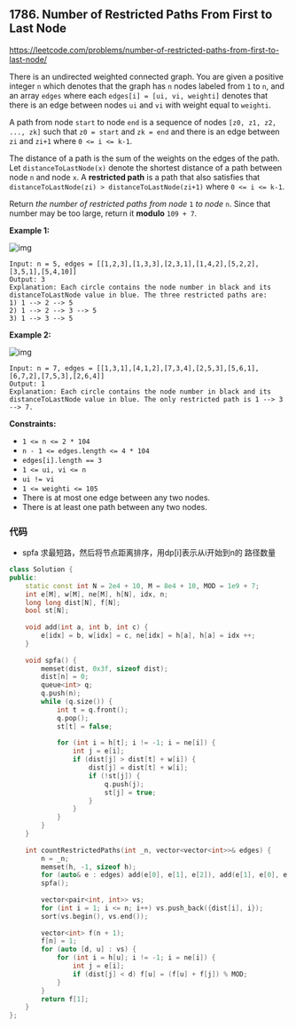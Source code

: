 ## 1786. Number of Restricted Paths From First to Last Node

https://leetcode.com/problems/number-of-restricted-paths-from-first-to-last-node/

There is an undirected weighted connected graph. You are given a positive integer `n` which denotes that the graph has `n` nodes labeled from `1` to `n`, and an array `edges` where each `edges[i] = [ui, vi, weighti]` denotes that there is an edge between nodes `ui` and `vi` with weight equal to `weighti`.

A path from node `start` to node `end` is a sequence of nodes `[z0, z1, z2, ..., zk]` such that `z0 = start` and `zk = end` and there is an edge between `zi` and `zi+1` where `0 <= i <= k-1`.

The distance of a path is the sum of the weights on the edges of the path. Let `distanceToLastNode(x)` denote the shortest distance of a path between node `n` and node `x`. A **restricted path** is a path that also satisfies that `distanceToLastNode(zi) > distanceToLastNode(zi+1)` where `0 <= i <= k-1`.

Return *the number of restricted paths from node* `1` *to node* `n`. Since that number may be too large, return it **modulo** `109 + 7`.

 

**Example 1:**

![img](https://assets.leetcode.com/uploads/2021/02/17/restricted_paths_ex1.png)

```
Input: n = 5, edges = [[1,2,3],[1,3,3],[2,3,1],[1,4,2],[5,2,2],[3,5,1],[5,4,10]]
Output: 3
Explanation: Each circle contains the node number in black and its distanceToLastNode value in blue. The three restricted paths are:
1) 1 --> 2 --> 5
2) 1 --> 2 --> 3 --> 5
3) 1 --> 3 --> 5
```

**Example 2:**

![img](https://assets.leetcode.com/uploads/2021/02/17/restricted_paths_ex22.png)

```
Input: n = 7, edges = [[1,3,1],[4,1,2],[7,3,4],[2,5,3],[5,6,1],[6,7,2],[7,5,3],[2,6,4]]
Output: 1
Explanation: Each circle contains the node number in black and its distanceToLastNode value in blue. The only restricted path is 1 --> 3 --> 7.
```

 

**Constraints:**

- `1 <= n <= 2 * 104`
- `n - 1 <= edges.length <= 4 * 104`
- `edges[i].length == 3`
- `1 <= ui, vi <= n`
- `ui != vi`
- `1 <= weighti <= 105`
- There is at most one edge between any two nodes.
- There is at least one path between any two nodes.

### 代码

- spfa 求最短路，然后将节点距离排序，用dp[i]表示从i开始到n的 路径数量

```cpp
class Solution {
public:
    static const int N = 2e4 + 10, M = 8e4 + 10, MOD = 1e9 + 7;
    int e[M], w[M], ne[M], h[N], idx, n;
    long long dist[N], f[N];
    bool st[N];
    
    void add(int a, int b, int c) {
        e[idx] = b, w[idx] = c, ne[idx] = h[a], h[a] = idx ++;
    }
    
    void spfa() {
        memset(dist, 0x3f, sizeof dist);
        dist[n] = 0;
        queue<int> q;
        q.push(n);
        while (q.size()) {
            int t = q.front();
            q.pop();
            st[t] = false;
            
            for (int i = h[t]; i != -1; i = ne[i]) {
                int j = e[i];
                if (dist[j] > dist[t] + w[i]) {
                    dist[j] = dist[t] + w[i];
                    if (!st[j]) {
                        q.push(j);
                        st[j] = true;
                    }
                }
            }
        }
    }
    
    int countRestrictedPaths(int _n, vector<vector<int>>& edges) {
        n = _n;
        memset(h, -1, sizeof h);
        for (auto& e : edges) add(e[0], e[1], e[2]), add(e[1], e[0], e[2]);
        spfa();
        
        vector<pair<int, int>> vs;
        for (int i = 1; i <= n; i++) vs.push_back({dist[i], i});
        sort(vs.begin(), vs.end());
        
        vector<int> f(n + 1);
        f[n] = 1;
        for (auto [d, u] : vs) {
            for (int i = h[u]; i != -1; i = ne[i]) {
                int j = e[i];
                if (dist[j] < d) f[u] = (f[u] + f[j]) % MOD;
            }
        }
        return f[1];
    }
};
```

